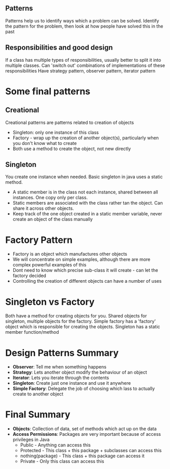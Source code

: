 ## Patterns
Patterns help us to identify ways which a problem can be solved. Identify the pattern for the problem, then look at how people have solved this in the past

## Responsibilities and good design
If a class has multiple types of responsibilities, usually better to split it into multiple classes. Can 'switch out' combinations of implementations of these responsibilities
Have strategy pattern, observer pattern, iterator pattern
# Some final patterns
## Creational
Creational patterns are patterns related to creation of objects
- Singleton: only one instance of this class
- Factory - wrap up the creation of another object(s), particularly when you don't know what to create
- Both use a method to create the object, not new directly

## Singleton
You create one instance when needed. Basic singleton in java uses a static method. 
- A static member is in the class not each instance, shared between all instances. One copy only per class.
- Static members are associated with the class rather tan the object. Can share it across other objects.
- Keep track of the one object created in a static member variable, never create an object of the class manually

# Factory Pattern
- Factory is an object which manufactures other objects 
- We will concentrate on simple examples, although there are more complex powerful examples of this
- Dont need to know which precise sub-class it will create - can let the factory decided
- Controlling the creation of different objects can have a number of uses

# Singleton vs Factory
Both have a method for creating objects for you. Shared objects for singleton, multiple objects for the factory.
Simple factory has a 'factory' object which is responsible for creating the objects.
Singleton has a static member function/method

# Design Patterns Summary
- **Observer**: Tell me when something happens
- **Strategy**: Lets another object modify the behaviour of an object
- **Iterator**: Lets you iterate through the contents
- **Singleton**: Create just one instance and use it anywhere
- **Simple Factory**: Delegate the job of choosing which lass to actually create to another object

# Final Summary
- **Objects**: Collection of data, set of methods which act up on the data
- **Access Permissions**: Packages are very important because of access privileges in Java
	- Public - Anything can access this
	- Protected - This class + this package + subclasses can access this
	- nothing(package) - This class + this package can access it
	- Private - Only this class can access this 